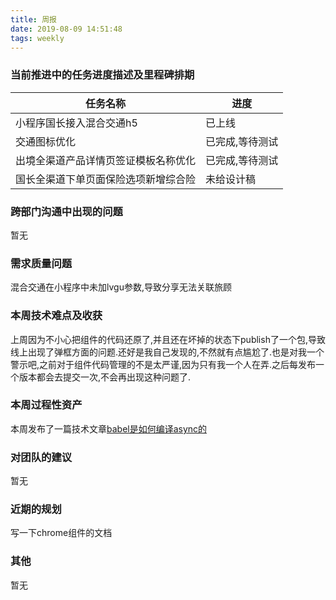 ```yaml
---
title: 周报
date: 2019-08-09 14:51:48
tags: weekly
---
```


### 当前推进中的任务进度描述及里程碑排期

任务名称 | 进度
--- | ---
小程序国长接入混合交通h5 | 已上线
交通图标优化 | 已完成,等待测试
出境全渠道产品详情页签证模板名称优化 | 已完成,等待测试
国长全渠道下单页面保险选项新增综合险 | 未给设计稿

### 跨部门沟通中出现的问题

暂无

### 需求质量问题

混合交通在小程序中未加lvgu参数,导致分享无法关联旅顾

### 本周技术难点及收获

上周因为不小心把组件的代码还原了,并且还在坏掉的状态下publish了一个包,导致线上出现了弹框方面的问题.还好是我自己发现的,不然就有点尴尬了.也是对我一个警示吧,之前对于组件代码管理的不是太严谨,因为只有我一个人在弄.之后每发布一个版本都会去提交一次,不会再出现这种问题了.

### 本周过程性资产

本周发布了一篇技术文章[babel是如何编译async的](http://git.17usoft.com/intervacations/tc-eagle-felib/issues/138)

### 对团队的建议

暂无

### 近期的规划

写一下chrome组件的文档

### 其他

暂无
